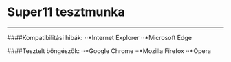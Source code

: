 # Super11 tesztmunka
---
####Kompatibilitási hibák:
⋅⋅*Internet Explorer
⋅⋅*Microsoft Edge

####Tesztelt böngészők:
⋅⋅*Google Chrome
⋅⋅*Mozilla Firefox
⋅⋅*Opera